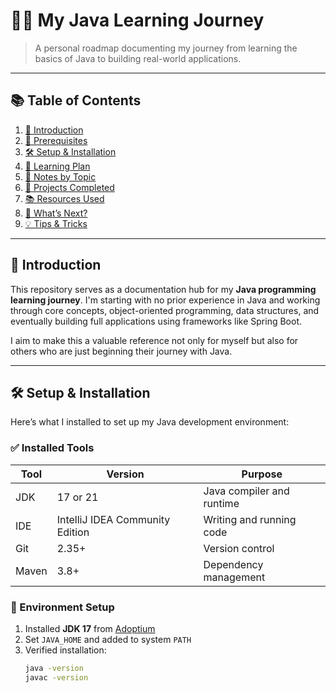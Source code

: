 # 🧑‍💻 My Java Learning Journey

> A personal roadmap documenting my journey from learning the basics of Java to building real-world applications.

---

## 📚 Table of Contents

1. [🎯 Introduction](#-introduction)  
2. [🧠 Prerequisites](#-prerequisites)  
3. [🛠️ Setup & Installation](#%EF%B8%8F-setup--installation)  
4. [📅 Learning Plan](#-learning-plan)  
5. [📘 Notes by Topic](#-notes-by-topic)  
6. [🧩 Projects Completed](#-projects-completed)  
7. [📚 Resources Used](#-resources-used)  
8. [🚀 What’s Next?](#-whats-next)  
9. [💡 Tips & Tricks](#-tips--tricks)

---

## 🎯 Introduction

This repository serves as a documentation hub for my **Java programming learning journey**. I'm starting with no prior experience in Java and working through core concepts, object-oriented programming, data structures, and eventually building full applications using frameworks like Spring Boot.

I aim to make this a valuable reference not only for myself but also for others who are just beginning their journey with Java.

---


## 🛠️ Setup & Installation

Here’s what I installed to set up my Java development environment:

### ✅ Installed Tools

| Tool | Version | Purpose |
|------|---------|---------|
| JDK | 17 or 21 | Java compiler and runtime |
| IDE | IntelliJ IDEA Community Edition | Writing and running code |
| Git | 2.35+ | Version control |
| Maven | 3.8+ | Dependency management |

### 🔧 Environment Setup

1. Installed **JDK 17** from [Adoptium](https://adoptium.net/ )
2. Set `JAVA_HOME` and added to system `PATH`
3. Verified installation:
   ```bash
   java -version
   javac -version
